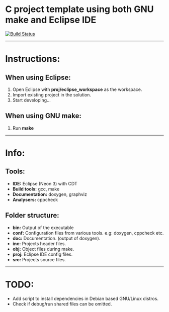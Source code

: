 # C project template using both GNU make and Eclipse IDE

[![Build Status](https://travis-ci.org/TediCreations/C-with-make.svg?branch=master)](https://travis-ci.org/TediCreations/C-with-make)

------

# Instructions:

## When using Eclipse:

1. Open Eclipse with **proj/eclipse_workspace** as the workspace.
2. Import existing project in the solution.
3. Start developing...

## When using GNU make:

1. Run **make**

------
# Info:

## Tools:

- **IDE:**              Eclipse (Neon 3) with CDT
- **Build tools:**      gcc, make
- **Documentation:**    doxygen, graphviz
- **Analysers:**        cppcheck

## Folder structure:

- **bin:**              Output of the executable
- **conf:**             Configuration files from various tools. e.g: doxygen, cppcheck etc.
- **doc:**              Documentation. (output of doxygen).
- **inc:**              Projects header files.
- **obj:**              Object files during make.
- **proj:**             Eclipse IDE config files.
- **src:**              Projects source files.

------

# TODO:

- Add script to install dependencies in Debian based GNU/Linux distros.
- Check if debug/run shared files can be omitted.